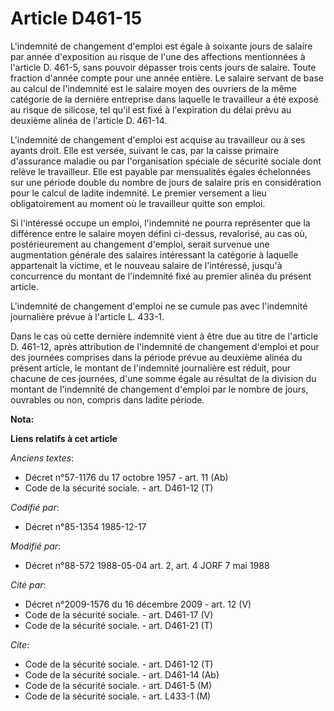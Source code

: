 # Article D461-15

L'indemnité de changement d'emploi est égale à soixante jours de salaire par année d'exposition au risque de l'une des
affections mentionnées à l'article D. 461-5, sans pouvoir dépasser trois cents jours de salaire. Toute fraction d'année
compte pour une année entière. Le salaire servant de base au calcul de l'indemnité est le salaire moyen des ouvriers de la
même catégorie de la dernière entreprise dans laquelle le travailleur a été exposé au risque de silicose, tel qu'il est fixé
à l'expiration du délai prévu au deuxième alinéa de l'article D. 461-14.

L'indemnité de changement d'emploi est acquise au travailleur ou à ses ayants droit. Elle est versée, suivant le cas, par la
caisse primaire d'assurance maladie ou par l'organisation spéciale de sécurité sociale dont relève le travailleur. Elle est
payable par mensualités égales échelonnées sur une période double du nombre de jours de salaire pris en considération pour le
calcul de ladite indemnité. Le premier versement a lieu obligatoirement au moment où le travailleur quitte son emploi.

Si l'intéressé occupe un emploi, l'indemnité ne pourra représenter que la différence entre le salaire moyen défini ci-dessus,
revalorisé, au cas où, postérieurement au changement d'emploi, serait survenue une augmentation générale des salaires
intéressant la catégorie à laquelle appartenait la victime, et le nouveau salaire de l'intéressé, jusqu'à concurrence du
montant de l'indemnité fixé au premier alinéa du présent article.

L'indemnité de changement d'emploi ne se cumule pas avec l'indemnité journalière prévue à l'article L. 433-1.

Dans le cas où cette dernière indemnité vient à être due au titre de l'article D. 461-12, après attribution de l'indemnité de
changement d'emploi et pour des journées comprises dans la période prévue au deuxième alinéa du présent article, le montant
de l'indemnité journalière est réduit, pour chacune de ces journées, d'une somme égale au résultat de la division du montant
de l'indemnité de changement d'emploi par le nombre de jours, ouvrables ou non, compris dans ladite période.

**Nota:**



**Liens relatifs à cet article**

_Anciens textes_:

  - Décret n°57-1176 du 17 octobre 1957 - art. 11 (Ab)
  - Code de la sécurité sociale. - art. D461-12 (T)

_Codifié par_:

  - Décret n°85-1354 1985-12-17

_Modifié par_:

  - Décret n°88-572 1988-05-04 art. 2, art. 4 JORF 7 mai 1988

_Cité par_:

  - Décret n°2009-1576 du 16 décembre 2009 - art. 12 (V)
  - Code de la sécurité sociale. - art. D461-17 (V)
  - Code de la sécurité sociale. - art. D461-21 (T)

_Cite_:

  - Code de la sécurité sociale. - art. D461-12 (T)
  - Code de la sécurité sociale. - art. D461-14 (Ab)
  - Code de la sécurité sociale. - art. D461-5 (M)
  - Code de la sécurité sociale. - art. L433-1 (M)
